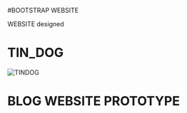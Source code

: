 #BOOTSTRAP WEBSITE

WEBSITE designed 

# TIN_DOG
![TINDOG](https://user-images.githubusercontent.com/78648366/216825494-df69141e-8fb8-4029-b172-636db32b14f0.gif)



# BLOG WEBSITE PROTOTYPE
